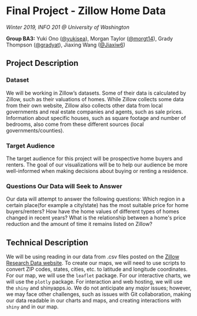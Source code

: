 # Final Project - Zillow Home Data
_Winter 2019, INFO 201 @ University of Washington_

**Group BA3:** Yuki Ono ([@yukisea](https://github.com/yukisea)), Morgan Taylor ([@morgt14](https://github.com/morgt14)), Grady Thompson ([@gradyat](https://github.com/gradyat)), Jiaxing Wang ([@Jiaxiw6](https://github.com/Jiaxiw6))

## Project Description

### Dataset

We will be working in Zillow’s datasets. Some of their data is calculated by Zillow, such as their valuations of homes. While Zillow collects some data from their own website, Zillow also collects other data from local governments and real estate companies and agents, such as sale prices. Information about specific houses, such as square footage and number of bedrooms, also come from these different sources (local governments/counties).

### Target Audience

The target audience for this project will be prospective home buyers and renters. The goal of our visualizations will be to help our audience be more well-informed when making decisions about buying or renting a residence.

### Questions Our Data will Seek to Answer
Our data will attempt to answer the following questions:
Which region in a certain place(for example a city/state) has the most suitable price for home buyers/renters?
How have the home values of different types of homes changed in recent years?
What is the relationship between a home's price reduction and the amount of time it remains listed on Zillow?


## Technical Description

We will be using reading in our data from .csv files posted on the [Zillow Research Data website](https://www.zillow.com/research/data/). To create our maps, we will need to use scripts to convert ZIP codes, states, cities, etc. to latitude and longitude coordinates. For our map, we will use the `leaflet` package. For our interactive charts, we will use the `plotly` package. For interaction and web hosting, we will use the `shiny` and shinyapps.io. We do not anticipate any _major_ issues; however, we may face other challenges, such as issues with Git collaboration, making our data readable in our charts and maps, and creating interactions with `shiny` and in our map.
